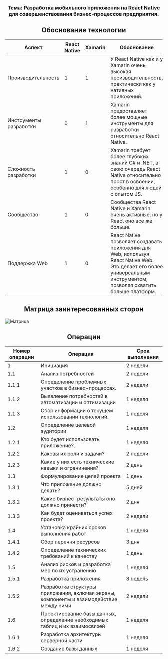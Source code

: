 <h3 align="center" >Тема: Разработка мобильного приложения на React Native для совершенствования бизнес-процессов предприятия.</h3>

<h2 align="center">Обоснование технологии</h2>

|Аспект                     | React Native     | Xamarin          | Обоснование
|---------------------------|------------------|------------------|-------------------------- 
|Производительность         | 1                | 1                | У React Native как и у Xamarin очень высокая производительность, практически как у нативных приложений.
|Инструменты разработки     | 0                | 1                | Xamarin предоставляет более мощные инструменты для разработки относительно React Native.
|Сложность разработки       | 1                | 0                | Xamarin требует более глубоких знаний C# и .NET, в свою очередь React Native относительно прост в освоении, особенно для людей с опытом JS.
|Сообщество                 | 1                | 0                | Сообщества React Native и Xamarin очень активные, но у React оно все же больше.
|Поддержка Web              | 1                | 0                | React Native позволяет создавать приложения для Web, используя React Native Web. Это делает его более универсальным инструментом, позволяя охватить больше платформ.

<h2 align="center">Матрица заинтересованных сторон</h2>

![Матрица](https://github.com/ArsapsBlue/Proekt/assets/81634973/d312bb78-ae56-4fd8-91da-9bf285f532f3)

<h2 align="center">Операции</h2>

|Номер операции | Операция                                               | Срок выполнения 
|---------------|---------------------------------------------------------|----------------
|1              | Инициация                    | 2 недели  
|1.1            | Анализ потребностей                   | 2 недели   
|1.1.1          | Определение проблемных участков в бизнес-процессах.          | 2 недели    
|1.1.2          | Выявление потребностей в автоматизации и оптимизации |  1 неделя  
|1.1.3          | Сбор информации о текущем использовании технологий. | 1 неделя   
|1.2            | Определение целевой аудитории       | 1 неделя        | 1.1, 1.2
|1.2.1          | Кто будет использовать приложение?                                      |  1 неделя    
|1.2.2          | Каковы их роли и задачи?                                                     | 2 недели     
|1.2.3          | Какие у них есть технические навыки и ограничения?          | 2 день    
|1.3            | Формулирование целей проекта                | 1 день      
|1.3.1          | Что приложение должно делать?               | 5 дней       
|1.3.2          | Какие бизнес-результаты оно должно принести?                   | 2 дня     
|1.3.3          | Как будет оцениваться успех проекта?                 | 2 недели     
|1.4            | Установка крайних сроков выполнения работ              | 1 неделя      
|1.4.1          | Сбор перечня ресурсов                                  | 3 дня       
|1.4.2          | Определение технических требований к качеству          | 1 день    
|1.5            | Анализ рисков и разработка мер по их устранению        | 1 неделя     
|1.5.1          | Разработка приложения                                   | 8 недель     
|1.5.2          | Разработка структуры приложения, включая экраны, компоненты и взаимодействие между ними                   | 2 недели    
|1.6            | Проектирование базы данных, определение необходимых таблиц и их взаимосвязей                       | 1 неделя    
|1.6.1          | Разработка архитектуры серверной части                   | 1 неделя      
|1.6.2          | Создание базы данных                  | 1 неделя     

